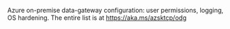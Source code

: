 Azure on-premise data-gateway configuration: user permissions, logging, OS hardening. The entire list is at https://aka.ms/azsktcp/odg